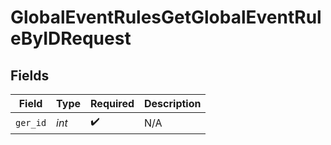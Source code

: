 # GlobalEventRulesGetGlobalEventRuleByIDRequest


## Fields

| Field              | Type               | Required           | Description        |
| ------------------ | ------------------ | ------------------ | ------------------ |
| `ger_id`           | *int*              | :heavy_check_mark: | N/A                |